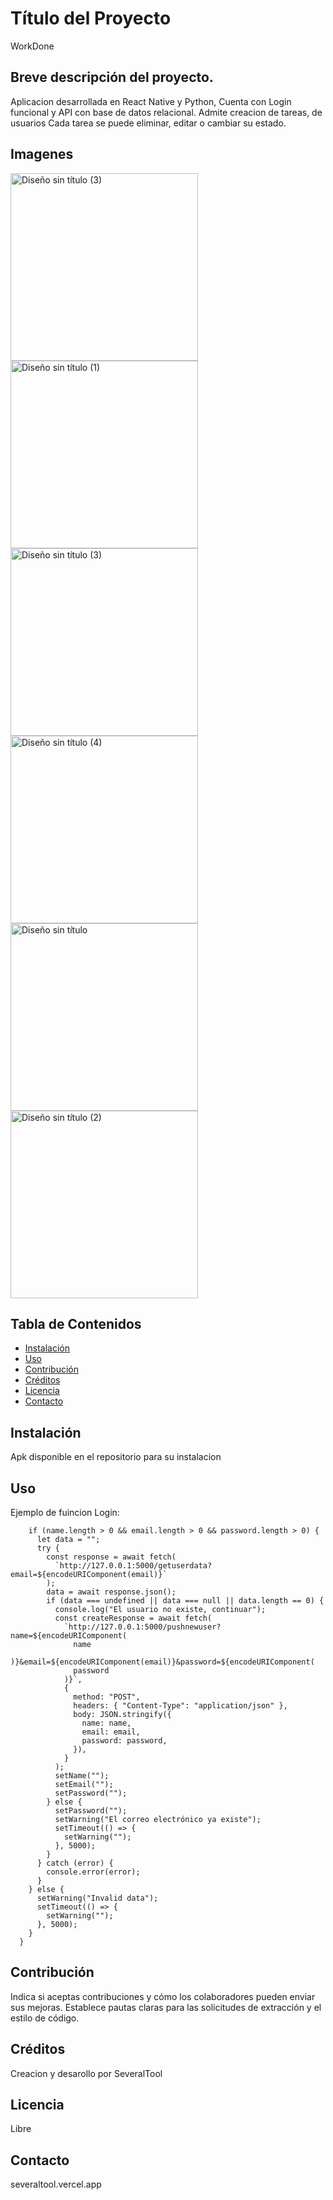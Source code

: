 # Título del Proyecto
WorkDone
## Breve descripción del proyecto.

Aplicacion desarrollada en React Native y Python, Cuenta con Login funcional y API con base de datos relacional.
Admite creacion de tareas, de usuarios
Cada tarea se puede eliminar, editar o cambiar su estado.

## Imagenes
<img src="https://github.com/SeveralTool/WorkDone/assets/40505451/0a752ca5-4281-458e-825a-18aa8c9b9c19" alt="Diseño sin título (3)" width="300">
<img src="https://github.com/SeveralTool/WorkDone/assets/40505451/5bbc627e-fe0b-4695-8602-09b6e4aad0ae" alt="Diseño sin título (1)" width="300">
<img src="https://github.com/SeveralTool/WorkDone/assets/40505451/d0566e37-8e6c-4f0d-b476-e5c64692b4b3" alt="Diseño sin título (3)" width="300">
<img src="https://github.com/SeveralTool/WorkDone/assets/40505451/fab815d3-4259-4927-a808-4c353b99bace" alt="Diseño sin título (4)" width="300">
<img src="https://github.com/SeveralTool/WorkDone/assets/40505451/ac399d4c-cd7b-4912-b423-2ccf7a451906" alt="Diseño sin título" width="300">
<img src="https://github.com/SeveralTool/WorkDone/assets/40505451/f9fa9e39-8411-4080-90da-f3c158ce372c" alt="Diseño sin título (2)" width="300">



## Tabla de Contenidos

- [Instalación](#instalación)
- [Uso](#uso)
- [Contribución](#contribución)
- [Créditos](#créditos)
- [Licencia](#licencia)
- [Contacto](#contacto)

## Instalación

Apk disponible en el repositorio para su instalacion

## Uso
Ejemplo de fuincion Login:
```async function createAccount() {
    if (name.length > 0 && email.length > 0 && password.length > 0) {
      let data = "";
      try {
        const response = await fetch(
          `http://127.0.0.1:5000/getuserdata?email=${encodeURIComponent(email)}`
        );
        data = await response.json();
        if (data === undefined || data === null || data.length == 0) {
          console.log("El usuario no existe, continuar");
          const createResponse = await fetch(
            `http://127.0.0.1:5000/pushnewuser?name=${encodeURIComponent(
              name
            )}&email=${encodeURIComponent(email)}&password=${encodeURIComponent(
              password
            )}`,
            {
              method: "POST",
              headers: { "Content-Type": "application/json" },
              body: JSON.stringify({
                name: name,
                email: email,
                password: password,
              }),
            }
          );
          setName("");
          setEmail("");
          setPassword("");
        } else {
          setPassword("");
          setWarning("El correo electrónico ya existe");
          setTimeout(() => {
            setWarning("");
          }, 5000);
        }
      } catch (error) {
        console.error(error);
      }
    } else {
      setWarning("Invalid data");
      setTimeout(() => {
        setWarning("");
      }, 5000);
    }
  }
```

## Contribución

Indica si aceptas contribuciones y cómo los colaboradores pueden enviar sus mejoras. Establece pautas claras para las solicitudes de extracción y el estilo de código.

## Créditos

Creacion y desarollo por SeveralTool

## Licencia

Libre

## Contacto

severaltool.vercel.app


